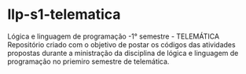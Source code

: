 # llp-s1-telematica
Lógica e linguagem de programação -1° semestre - TELEMÁTICA
Repositório criado com o objetivo de postar os códigos das atividades propostas durante a ministração
da disciplina de lógica e linguagem de programação no priemiro semestre de telemática.
